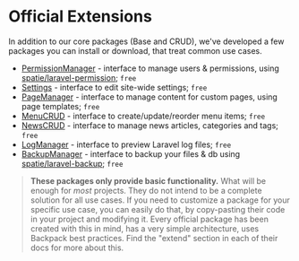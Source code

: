 # Official Extensions

In addition to our core packages (Base and CRUD), we've developed a few packages you can install or download, that treat common use cases. 


  - [PermissionManager](https://github.com/Laravel-Backpack/PermissionManager) - interface to manage users & permissions, using [spatie/laravel-permission](https://github.com/spatie/laravel-permission); ```free```
  - [Settings](https://github.com/Laravel-Backpack/Settings) - interface to edit site-wide settings; ```free```
  - [PageManager](https://github.com/Laravel-Backpack/PageManager) - interface to manage content for custom pages, using page templates; ```free```
  - [MenuCRUD](https://github.com/Laravel-Backpack/MenuCRUD) - interface to create/update/reorder menu items;  ```free```
  - [NewsCRUD](https://github.com/Laravel-Backpack/NewsCRUD) - interface to manage news articles, categories and tags; ```free```
  - [LogManager](https://github.com/Laravel-Backpack/LogManager) - interface to preview Laravel log files; ```free```
  - [BackupManager](https://github.com/Laravel-Backpack/BackupManager) - interface to backup your files & db using [spatie/laravel-backup](https://github.com/spatie/laravel-backup); ```free```


>**These packages only provide basic functionality.** What will be enough for _most_ projects. They do not intend to be a complete solution for all use cases. If you need to customize a package for your specific use case, you can easily do that, by copy-pasting their code in your project and modifying it. Every official package has been created with this in mind, has a very simple architecture, uses Backpack best practices. Find the "extend" section in each of their docs for more about this.